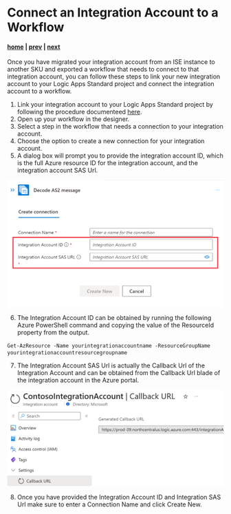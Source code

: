 # Connect an Integration Account to a Workflow

#### [home](./readme.md) | [prev](./migrate-integration-account.md) | [next](./deploy.md)

Once you have migrated your integration account from an ISE instance to another SKU and exported a workflow that needs to connect to that integration account, you can follow these steps to link your new integration account to your Logic Apps Standard project and connect the integration account to a workflow.

1. Link your integration account to your Logic Apps Standard project by following the procedure documenteed [here](https://learn.microsoft.com/en-us/azure/logic-apps/logic-apps-enterprise-integration-create-integration-account?tabs=azure-portal%2Cstandard#link-to-logic-app).
1. Open up your workflow in the designer.
1. Select a step in the workflow that needs a connection to your integration account.
1. Choose the option to create a new connection for your integration account.
1. A dialog box will prompt you to provide the integration account ID, which is the full Azure resource ID for the integration account, and the integration account SAS Url.

![Connect Integration Account](./connect-integration-account.png "Connect Integration Account")

6. The Integration Account ID can be obtained by running the following Azure PowerShell command and copying the value of the ResourceId property from the output.

```
Get-AzResource -Name yourintegrationaccountname -ResourceGroupName yourintegrationaccountresourcegroupname
```

7. The Integration Account SAS Url is actually the Callback Url of the Integration Account and can be obtained from the Callback Url blade of the integration account in the Azure portal.

![Callback Url](./callback-url.png "Callback Url")

8. Once you have provided the Integration Account ID and Integration SAS Url make sure to enter a Connection Name and click Create New.